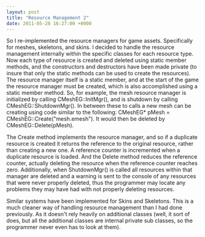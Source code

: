```yaml
---
layout: post
title: "Resource Management 2"
date: 2011-05-28 16:27:00 +0000
---
```

So I re-implemented the resource managers for game assets. Specifically for meshes, skeletons, and skins. I decided to handle the resource management internally within the specific classes for each resource type. Now each type of resource is created and deleted using static member methods, and the constructors and destructors have been made private (to insure that only the static methods can be used to create the resources). The resource manager itself is a static member, and at the start of the game the resource manager must be created, which is also accomplished using a static member method. So, for example, the mesh resource manager is initialized by calling CMeshEG::InitMgr(), and is shutdown by calling CMeshEG::ShutdownMgr(). In between these to calls a new mesh can be creating using code similar to the following: CMeshEG* pMesh = CMeshEG::Create("mesh.emesh"). It would then be deleted by CMeshEG::Delete(pMesh).

The Create method implements the resource manager, and so if a duplicate resource is created it returns the reference to the original resource, rather than creating a new one. A reference counter is incremented when a duplicate resource is loaded. And the Delete method reduces the reference counter, actually deleting the resource when the reference counter reaches zero. Additionally, when ShutdownMgr() is called all resources within that manager are deleted and a warning is sent to the console of any resources that were never properly deleted, thus the programmer may locate any problems they may have had with not properly deleting resources.

Similar systems have been implemented for Skins and Skeletons. This is a much cleaner way of handling resource management than I had done previously. As it doesn't rely heavily on additional classes (well, it sort of does, but all the additional classes are internal private sub classes, so the programmer never even has to look at them).
